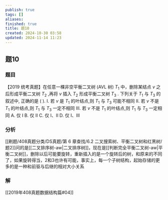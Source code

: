 ```yaml
---
publish: true
tags: []
aliases: 
finished: true
title: 题10
created: 2024-10-30 03:58
updated: 2024-11-14 11:23
---
```

## 题10
### 题目
【2019 统考真题】在任意一棵非空平衡二叉树 (AVL 树) ${T}_{1}$ 中，删除某结点 $v$ 之后形成平衡二叉树 ${T}_{2}$ ,再将 $v$ 插入 ${T}_{2}$ 形成平衡二叉树 ${T}_{3}$ .
下列关于 ${T}_{1}$ 与 ${T}_{3}$ 的叙述中, 正确的是 ( ).
I. 若 $v$ 是 ${T}_{1}$ 的叶结点,则 ${T}_{1}$ 与 ${T}_{3}$ 可能不相同
II. 若 $v$ 不是 ${T}_{1}$ 的叶结点,则 ${T}_{1}$ 与 ${T}_{3}$ 一定不相同
III. 若 $v$ 不是 ${T}_{1}$ 的叶结点,则 ${T}_{1}$ 与 ${T}_{3}$ 一定相同
A. 仅 I 
B. 仅 II 
C. 仅 I、II 
D. 仅 I、III
### 分析
[[刷题/408真题分类/DS真题/第 6 章查找/6.2 二叉搜索树、平衡二叉树和红黑树/题2]]问的是[[二叉排序树-aw|二叉排序树]]，现在是[[判断完全平衡二叉树-aw|平衡二叉树]]，删除以后可能要旋转，重新插入的是一个旋转后的树，和原来的不同了，如果旋转得当，2和3也许有可能，事实上，每一个子树结构，起始存储的更多的是一种和前驱与后继的相对大小关系
### 解
[[2019年408真题数据结构篇#04]]
